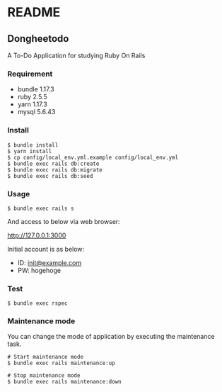 # README

## Dongheetodo

A To-Do Application for studying Ruby On Rails

### Requirement

- bundle 1.17.3
- ruby 2.5.5
- yarn 1.17.3
- mysql 5.6.43

### Install

```
$ bundle install
$ yarn install
$ cp config/local_env.yml.example config/local_env.yml
$ bundle exec rails db:create
$ bundle exec rails db:migrate
$ bundle exec rails db:seed
```

### Usage

```
$ bundle exec rails s
```
And access to below via web browser:

http://127.0.0.1:3000

Initial account is as below:

- ID: init@example.com
- PW: hogehoge

### Test

```
$ bundle exec rspec
```

### Maintenance mode

You can change the mode of application by executing the maintenance task.

```
# Start maintenance mode 
$ bundle exec rails maintenance:up

# Stop maintenance mode 
$ bundle exec rails maintenance:down
```